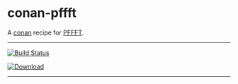 # conan-pffft
A [conan](https://conan.io/) recipe for [PFFFT](https://bitbucket.org/jpommier/pffft).
***
[![Build Status](https://dev.azure.com/qnohot/qnohot/_apis/build/status/qno.conan-pffft?branchName=master)](https://dev.azure.com/qnohot/qnohot/_build/latest?definitionId=5&branchName=master)

[ ![Download](https://api.bintray.com/packages/qno/conan-public/Pffft%3Aqno/images/download.svg) ](https://bintray.com/qno/conan-public/Pffft%3Aqno/_latestVersion)
***
